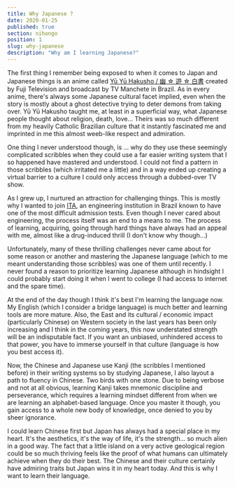 ```yaml
---
title: Why Japanese ?
date: 2020-01-25
published: true
section: nihongo
position: 1
slug: why-japanese
description: "Why am I learning Japanese?"
---
```


The first thing I remember being exposed to when it comes to Japan and Japanese things is an anime called [Yū Yū Hakusho / 幽 ☆ 遊 ☆ 白書](https://en.wikipedia.org/wiki/Yu_Yu_Hakusho) created by Fuji Television and broadcast by TV Manchete in Brazil. As in every anime, there's always some Japanese cultural facet implied, even when the story is mostly about a ghost detective trying to deter demons from taking over. Yū Yū Hakusho taught me, at least in a superficial way, what Japanese people thought about religion, death, love... Theirs was so much different from my heavily Catholic Brazilian culture that it instantly fascinated me and imprinted in me this almost weeb-like respect and admiration.

One thing I never understood though, is ... why do they use these seemingly complicated scribbles when they could use a far easier writing system that I so happened have mastered and understood. I could not find a pattern in those scribbles (which irritated me a little) and in a way ended up creating a virtual barrier to a culture I could only access through a dubbed-over TV show.

As I grew up, I nurtured an attraction for challenging things. This is mostly why I wanted to join [ITA](http://www.ita.br/), an engineering institution in Brazil known to have one of the most difficult admission tests. Even though I never cared about engineering, the process itself was an end to a means to me. The process of learning, acquiring, going through hard things have always had an appeal with me, almost like a drug-induced thrill (I don't know why though...)

Unfortunately, many of these thrilling challenges never came about for some reason or another and mastering the Japanese language (which to me meant understanding those scribbles) was one of them until recently. I never found a reason to prioritize learning Japanese although in hindsight I could probably start doing it when I went to college (I had access to internet and the spare time).

At the end of the day though I think it's best I'm learning the language now. My English (which I consider a bridge language) is much better and learning tools are more mature. Also, the East and its cultural / economic impact (particularly Chinese) on Western society in the last years has been only increasing and I think in the coming years, this now understated strength will be an indisputable fact. If you want an unbiased, unhindered access to that power, you have to immerse yourself in that culture (language is how you best access it).

Now, the Chinese and Japanese use Kanji (the scribbles I mentioned before) in their writing systems so by studying Japanese, I also layout a path to fluency in Chinese. Two birds with one stone. Due to being verbose and not at all obvious, learning Kanji takes mnemonic discipline and perseverance, which requires a learning mindset different from when we are learning an alphabet-based language. Once you master it though, you gain access to a whole new body of knowledge, once denied to you by sheer ignorance.

I could learn Chinese first but Japan has always had a special place in my heart. It's the aesthetics, it's the way of life, it's the strength... so much alien in a good way. The fact that a little island on a very active geological region could be so much thriving feels like the proof of what humans can ultimately achieve when they do their best. The Chinese and their culture certainly have admiring traits but Japan wins it in my heart today. And this is why I want to learn their language.
